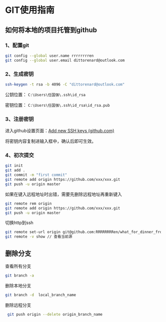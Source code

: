 # GIT使用指南



## 如何将本地的项目托管到github

### 1、配置git

```bash
git config --global user.name rrrrrrrren
git config --global user.email dittorenard@outlook.com
```

### 2、生成密钥

```bash
ssh-keygen -t rsa -b 4096 -C "dittorenard@outlook.com"
```

公钥位置： `C:\Users\任国强\.ssh\id_rsa`

密钥位置： `C:\Users\任国强\.ssh\id_rsa\id_rsa.pub`

### 3、注册密钥

进入github设置页面：[Add new SSH keys (github.com)](https://github.com/settings/ssh/new)

将密钥内容复制进输入框中，确认后即可生效。

### 4、初次提交

```bash
git init
git add .
git commit -m "first commit"
git remote add origin https://github.com/xxx/xxx.git
git push -u origin master
```

如果在键入远程地址时出错，需要先删除远程地址再重新键入

```bash
git remote rem origin
git remote add origin https://github.com/xxx/xxx.git
git push -u origin master
```

切换http到ssh

```bash
git remote set-url origin git@github.com:RRRRRRRRen/what_for_dinner_frontend.git
git remote -v show // 查看当前源
```



## 删除分支

查看所有分支

```bash
git branch -a
```



删除本地分支

```bash
git branch -d  local_branch_name
```

删除远程分支

```bash
 git push origin --delete origin_branch_name
```

